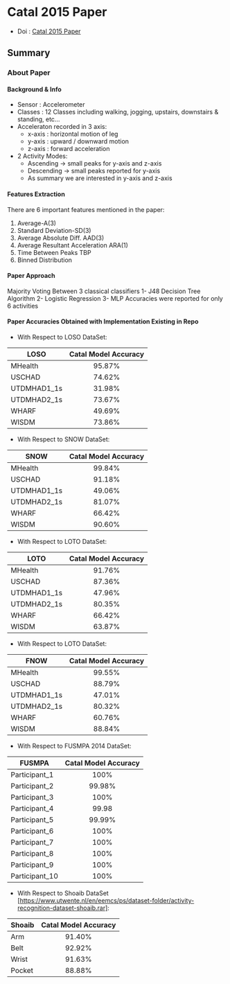 # Catal 2015 Paper 
- Doi : [Catal 2015 Paper](https://doi.org/10.1016/j.asoc.2015.01.025)

## Summary

### About Paper

#### Background & Info
- Sensor : Accelerometer 
- Classes : 12 Classes including walking, jogging, upstairs, downstairs & standing, etc...
- Acceleraton recorded in 3 axis:
  - x-axis : horizontal motion of leg
  - y-axis : upward / downward motion
  - z-axis : forward acceleration
- 2 Activity Modes:
  - Ascending -> small peaks for y-axis and z-axis
  - Descending -> small peaks reported for y-axis
  - As summary we are interested in y-axis and z-axis
  
#### Features Extraction
There are 6 important features mentioned in the paper:
1. Average-A(3)
2. Standard Deviation-SD(3)
3. Average Absolute Diff. AAD(3)
4. Average Resultant Acceleration ARA(1)
5. Time Between Peaks TBP
6. Binned Distribution

#### Paper Approach
Majority Voting Between 3 classical classifiers
1- J48 Decision Tree Algorithm
2- Logistic Regression
3- MLP
Accuracies were reported for only 6 activities

#### Paper Accuracies Obtained with Implementation Existing in Repo
- With Respect to LOSO DataSet:

| LOSO          | Catal Model Accuracy | 
| ------------- |:--------------------:| 
| MHealth       | 95.87%               |
| USCHAD        | 74.62%               | 
| UTDMHAD1_1s   | 31.98%               |
| UTDMHAD2_1s   | 73.67%               |
| WHARF         | 49.69%               | 
| WISDM         | 73.86%               |

- With Respect to SNOW DataSet:

| SNOW          | Catal Model Accuracy | 
| ------------- |:--------------------:| 
| MHealth       | 99.84%               |
| USCHAD        | 91.18%               | 
| UTDMHAD1_1s   | 49.06%               |
| UTDMHAD2_1s   | 81.07%               |
| WHARF         | 66.42%               | 
| WISDM         | 90.60%               |
 
- With Respect to LOTO DataSet:

| LOTO          | Catal Model Accuracy | 
| ------------- |:--------------------:| 
| MHealth       | 91.76%               |
| USCHAD        | 87.36%               | 
| UTDMHAD1_1s   | 47.96%               |
| UTDMHAD2_1s   | 80.35%               |
| WHARF         | 66.42%               | 
| WISDM         | 63.87%               |

- With Respect to LOTO DataSet:

| FNOW          | Catal Model Accuracy | 
| ------------- |:--------------------:| 
| MHealth       | 99.55%               |
| USCHAD        | 88.79%               | 
| UTDMHAD1_1s   | 47.01%               |
| UTDMHAD2_1s   | 80.32%               |
| WHARF         | 60.76%               | 
| WISDM         | 88.84%               |

- With Respect to FUSMPA 2014 DataSet:

| FUSMPA        | Catal Model Accuracy | 
| ------------- |:--------------------:| 
| Participant_1 | 100%                 |
| Participant_2 | 99.98%               | 
| Participant_3 | 100%                 |
| Participant_4 | 99.98                |
| Participant_5 | 99.99%               | 
| Participant_6 | 100%                 |
| Participant_7 | 100%                 |
| Participant_8 | 100%                 |
| Participant_9 | 100%                 | 
| Participant_10| 100%                 |

- With Respect to Shoaib DataSet [https://www.utwente.nl/en/eemcs/ps/dataset-folder/activity-recognition-dataset-shoaib.rar]:

| Shoaib         | Catal Model Accuracy | 
| ------------- |:--------------------:| 
| Arm           | 91.40%               |
| Belt          | 92.92%               | 
| Wrist         | 91.63%               |
| Pocket        | 88.88%               |
